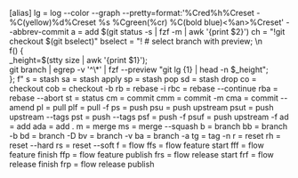 [alias]
lg = log --color --graph --pretty=format:'%Cred%h%Creset -%C(yellow)%d%Creset %s %Cgreen(%cr) %C(bold blue)<%an>%Creset' --abbrev-commit
a = add $(git status -s | fzf -m | awk '{print $2}')
ch = "!git checkout $(git bselect)"
bselect = "! # select branch with preview; \n\
        f() { \
            _height=$(stty size | awk '{print $1}');\
            git branch | egrep -v '^\\*' | fzf --preview \"git lg {1} | head -n $_height\"; \
        }; f"
s = stash
        sa = stash apply
        sp = stash pop
        sd = stash drop
co = checkout
        cob = checkout -b
rb = rebase -i
        rbc = rebase --continue
        rba = rebase --abort
st = status
cm = commit
        cmm = commit -m
        cma = commit --amend
pl = pull
        plf = pull -f
ps = push
        psu = push upstream
        psut = push upstream --tags
        pst = push --tags
        psf = push -f
        psuf = push upstream -f
ad = add
        ada = add .
m = merge
        ms = merge --squash
b = branch
        bb = branch -b
        bd = branch -D
        bv = branch -v
        ba = branch -a
tg = tag -n
r = reset
        rh = reset --hard
        rs = reset --soft
f = flow
        ffs = flow feature start
        fff = flow feature finish
        ffp = flow feature publish
        frs = flow release start
        frf = flow release finish
        frp = flow release publish